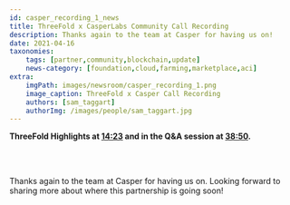 ```yaml
---
id: casper_recording_1_news
title: ThreeFold x CasperLabs Community Call Recording
description: Thanks again to the team at Casper for having us on!
date: 2021-04-16
taxonomies:
    tags: [partner,community,blockchain,update]
    news-category: [foundation,cloud,farming,marketplace,aci]
extra:
    imgPath: images/newsroom/casper_recording_1.png
    image_caption: ThreeFold x Casper Call Recording
    authors: [sam_taggart]
    authorImg: /images/people/sam_taggart.jpg
---
```


**ThreeFold Highlights at [14:23](https://youtu.be/WYrARTeY3cY?t=863) and in the Q&A session at [38:50](https://youtu.be/WYrARTeY3cY?t=2330).**

<br/>
<br/>

Thanks again to the team at Casper for having us on. Looking forward to sharing more about where this partnership is going soon!